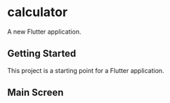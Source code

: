 # calculator

A new Flutter application.


## Getting Started

This project is a starting point for a Flutter application.

## Main Screen

